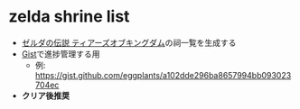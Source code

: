 # zelda shrine list

- [ゼルダの伝説 ティアーズオブキングダム]()の祠一覧を生成する
- [Gist](https://gist.github.com/)で進捗管理する用
  - 例: <https://gist.github.com/eggplants/a102dde296ba8657994bb093023704ec>
- **クリア後推奨**
